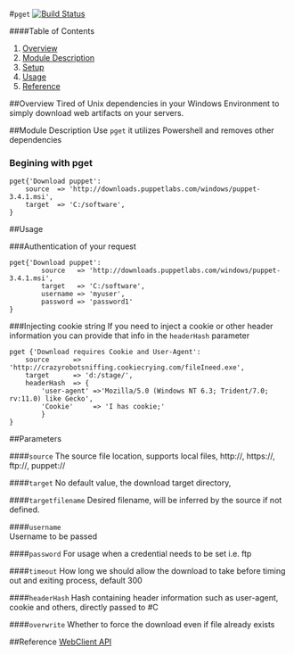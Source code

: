 #`pget`
[![Build Status](https://travis-ci.org/cyberious/puppet-pget.png?branch=master)](https://travis-ci.org/cyberious/puppet-pget)

####Table of Contents
1. [Overview](#overview)
2. [Module Description](#module-description)
3. [Setup](#setup)
4. [Usage](#usage)
5. [Reference](#reference)

##Overview
Tired of Unix dependencies in your Windows Environment to simply download web artifacts on your servers. 

##Module Description
Use `pget` it utilizes Powershell and removes other dependencies

### Begining with pget

    pget{'Download puppet':
        source  => 'http://downloads.puppetlabs.com/windows/puppet-3.4.1.msi',
        target  => 'C:/software',
    }


##Usage

###Authentication of your request

    pget{'Download puppet':
            source   => 'http://downloads.puppetlabs.com/windows/puppet-3.4.1.msi',
            target   => 'C:/software',
            username => 'myuser',
            password => 'password1'
    }


###Injecting cookie string
If you need to inject a cookie or other header information you can provide that info in the `headerHash` parameter

    pget {'Download requires Cookie and User-Agent':
    	source	    => 'http://crazyrobotsniffing.cookiecrying.com/fileIneed.exe',
    	target	    => 'd:/stage/',
    	headerHash  => {
    		'user-agent' =>'Mozilla/5.0 (Windows NT 6.3; Trident/7.0; rv:11.0) like Gecko',
    		'Cookie'	 => 'I has cookie;'
    		}
    }

##Parameters

####`source`
The source file location, supports local files, http://, https://, ftp://, puppet://

####`target`
 No default value, the download target directory,

####`targetfilename` 
Desired filename, will be inferred by the source if not defined.

####`username`           
Username to be passed

####`password`
For usage when a credential needs to be set i.e. ftp

####`timeout`
How long we should allow the download to take before timing out and exiting process, default 300

####`headerHash` 
Hash containing header information such as user-agent, cookie and others, directly passed to #C
 
####`overwrite`
Whether to force the download even if file already exists

##Reference
[WebClient API](http://msdn.microsoft.com/en-us/library/system.net.webclient.headers(v=vs.110).aspx)
  
